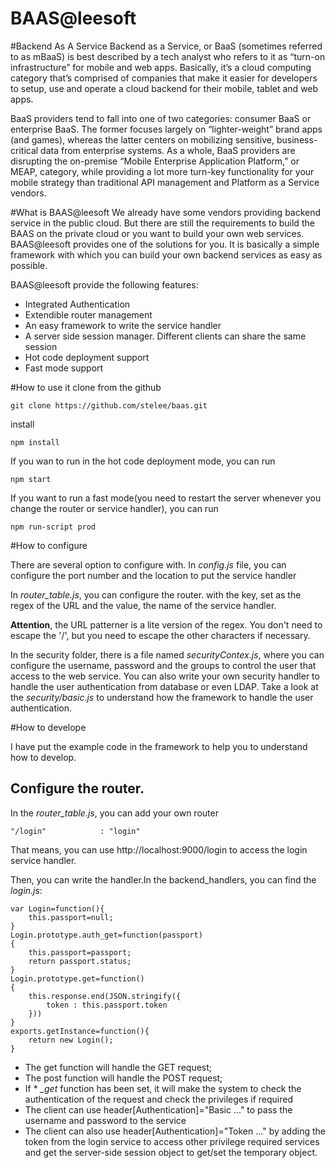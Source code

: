 BAAS@leesoft
====

#Backend As A Service
Backend as a Service, or BaaS (sometimes referred to as mBaaS) is best described by a tech analyst who refers to it as “turn-on infrastructure” for mobile and web apps. Basically, it’s a cloud computing category that’s comprised of companies that make it easier for developers to setup, use and operate a cloud backend for their mobile, tablet and web apps.

BaaS providers tend to fall into one of two categories: consumer BaaS or enterprise BaaS. The former focuses largely on “lighter-weight” brand apps (and games), whereas the latter centers on mobilizing sensitive, business-critical data from enterprise systems. As a whole, BaaS providers are disrupting the on-premise “Mobile Enterprise Application Platform,” or MEAP, category, while providing a lot more turn-key functionality for your mobile strategy than traditional API management and Platform as a Service vendors.

#What is BAAS@leesoft
We already have some vendors providing backend service in the public cloud. But there are still the requirements to build the BAAS on the private cloud or you want to build your own web services. BAAS@leesoft provides one of the solutions for you. It is basically a simple framework with which you can build your own backend services as easy as possible. 

BAAS@leesoft provide the following features:

 - Integrated Authentication
 - Extendible router management
 - An easy framework to write the service handler
 - A server side session manager. Different clients can share the same session
 - Hot code deployment support
 - Fast mode support
 
#How to use it
clone from the github

    git clone https://github.com/stelee/baas.git

install

    npm install
    
If you wan to run in the hot code deployment mode, you can run

    npm start
    
If you want to run a fast mode(you need to restart the server whenever you change the router or service handler), you can run

    npm run-script prod
    

#How to configure

There are several option to configure with.
In *config.js* file, you can configure the port number and the location to put the service handler

In *router_table.js*, you can configure the router. with the key, set as the regex of the URL and the value, the name of the service handler.

**Attention**, the URL patterner is a lite version of the regex. You don't need to escape the '/', but you need to escape the other characters if necessary.

In the security folder, there is a file named *securityContex.js*, where you can configure the username, password and the groups to control the user that access to the web service. You can also write your own security handler to handle the user authentication from database or even LDAP. Take a look at the *security/basic.js* to understand how the framework to handle the user authentication.

#How to develope

I have put the example code in the framework to help you to understand how to develop.

## Configure the router.

In the *router_table.js*, you can add your own router

    "/login"			: "login"

That means, you can use http://localhost:9000/login to access the login service handler.

Then, you can write the handler.In the backend_handlers, you can find the *login.js*:

	var Login=function(){
		this.passport=null;
	}
	Login.prototype.auth_get=function(passport)
	{
		this.passport=passport;
		return passport.status;
	}
	Login.prototype.get=function()
	{
		this.response.end(JSON.stringify({
			token : this.passport.token
		}))
	}
	exports.getInstance=function(){
		return new Login();
	}
	
- The get function will handle the GET request;
- The post function will handle the POST request;
- If  * *_get* function has been set, it will make the system to check the authentication of the request and check the privileges if required
- The client can use header[Authentication]="Basic ..." to pass the username and password to the service
- The client can also use header[Authentication]="Token ..." by adding the token from the login service to access other privilege required services and get the server-side session object to get/set the temporary object.

